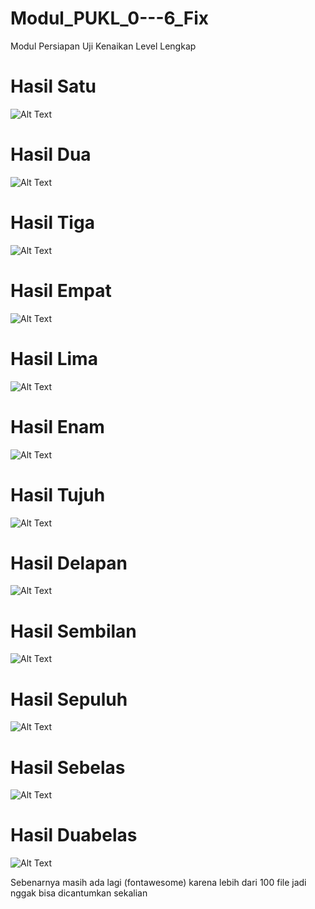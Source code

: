 # Modul_PUKL_0---6_Fix
Modul Persiapan Uji Kenaikan Level Lengkap
# Hasil Satu
![Alt Text](https://github.com/Fatan169/Modul_PUKL_0---6_Fix/blob/master/HasilScreenshot/Login%20-%20Google%20Chrome%204_2_2020%208_56_30%20PM.png "Hasil Satu")
# Hasil Dua
![Alt Text](https://github.com/Fatan169/Modul_PUKL_0---6_Fix/blob/master/HasilScreenshot/Login%20-%20Google%20Chrome%204_2_2020%208_55_26%20PM.png "Hasil Dua")
# Hasil Tiga
![Alt Text](https://github.com/Fatan169/Modul_PUKL_0---6_Fix/blob/master/HasilScreenshot/Login%20-%20Google%20Chrome%204_2_2020%208_55_11%20PM.png
 "Hasil Tiga")
# Hasil Empat
![Alt Text](https://github.com/Fatan169/Modul_PUKL_0---6_Fix/blob/master/HasilScreenshot/Login%20-%20Google%20Chrome%204_2_2020%208_54_59%20PM.png "Hasil Empat")
# Hasil Lima
![Alt Text](https://github.com/Fatan169/Modul_PUKL_0---6_Fix/blob/master/HasilScreenshot/Login%20-%20Google%20Chrome%204_2_2020%208_54_48%20PM.png "Hasil Lima")
# Hasil Enam
![Alt Text](https://github.com/Fatan169/Modul_PUKL_0---6_Fix/blob/master/HasilScreenshot/Login%20-%20Google%20Chrome%204_2_2020%208_54_25%20PM.png "Hasil Enam")
# Hasil Tujuh
![Alt Text](https://github.com/Fatan169/Modul_PUKL_0---6_Fix/blob/master/HasilScreenshot/Login%20-%20Google%20Chrome%204_2_2020%208_54_20%20PM.png "Hasil Tujuh")
# Hasil Delapan
![Alt Text](https://github.com/Fatan169/Modul_PUKL_0---6_Fix/blob/master/HasilScreenshot/Login%20-%20Google%20Chrome%204_2_2020%208_53_47%20PM.png "Hasil Delapan")
# Hasil Sembilan
![Alt Text](https://github.com/Fatan169/Modul_PUKL_0---6_Fix/blob/master/HasilScreenshot/Login%20-%20Google%20Chrome%204_2_2020%208_53_41%20PM.png "Hasil Sembilan")
# Hasil Sepuluh
![Alt Text](https://github.com/Fatan169/Modul_PUKL_0---6_Fix/blob/master/HasilScreenshot/Login%20-%20Google%20Chrome%204_2_2020%208_53_34%20PM.png "Hasil Sepuluh")
# Hasil Sebelas
![Alt Text](https://github.com/Fatan169/Modul_PUKL_0---6_Fix/blob/master/HasilScreenshot/Login%20-%20Google%20Chrome%204_2_2020%208_53_26%20PM.png "Hasil Sebelas")
# Hasil Duabelas
![Alt Text](https://github.com/Fatan169/Modul_PUKL_0---6_Fix/blob/master/HasilScreenshot/Login%20-%20Google%20Chrome%204_2_2020%208_53_17%20PM.png "Hasil Duabelas")

Sebenarnya masih ada lagi (fontawesome) karena lebih dari 100 file jadi nggak bisa dicantumkan sekalian
